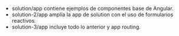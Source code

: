- solution/app contiene ejemplos de componentes base de Angular.
- solution-2/app amplía la app de solution con el uso de formularios reactivos.
- solution-3/app incluye todo lo anterior y app routing.
